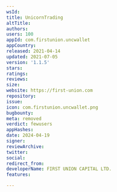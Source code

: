 ```yaml
---
wsId: 
title: UnicornTrading
altTitle: 
authors: 
users: 100
appId: com.firstunion.uncwallet
appCountry: 
released: 2021-04-14
updated: 2021-07-05
version: '1.1.5'
stars: 
ratings: 
reviews: 
size: 
website: https://first-union.com
repository: 
issue: 
icon: com.firstunion.uncwallet.png
bugbounty: 
meta: removed
verdict: fewusers
appHashes: 
date: 2024-04-19
signer: 
reviewArchive: 
twitter: 
social: 
redirect_from: 
developerName: FIRST UNION CAPITAL LTD.
features: 

---
```


